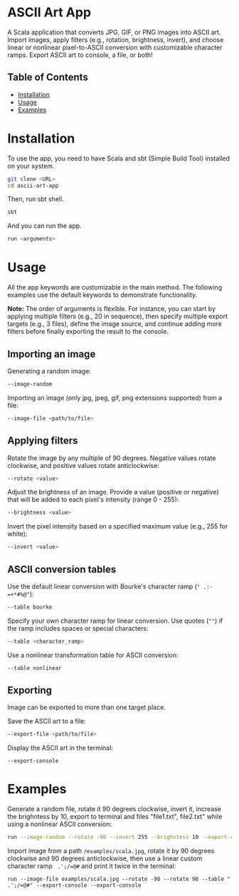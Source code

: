 # ASCII Art App

A Scala application that converts JPG, GIF, or PNG images into ASCII art. Import images, apply filters (e.g., rotation, brightness, invert), and choose linear or nonlinear pixel-to-ASCII conversion with customizable character ramps. Export ASCII art to console, a file, or both!

## Table of Contents
- [Installation](#installation)
- [Usage](#usage)
- [Examples](#examples)


# Installation

To use the app, you need to have Scala and sbt (Simple Build Tool) installed on your system.

```bash
git clone <URL>
cd ascii-art-app
```

Then, run sbt shell.

```bash
sbt
```

And you can run the app.

```bash
run <arguments>
```

# Usage

All the app keywords are customizable in the main method. The following examples use the default keywords to demonstrate functionality.

**Note:** The order of arguments is flexible. For instance, you can start by applying multiple filters (e.g., 20 in sequence), then specify multiple export targets (e.g., 3 files), define the image source, and continue adding more filters before finally exporting the result to the console.

## Importing an image

Generating a random image:
```bash
--image-random
```

Importing an image (only jpg, jpeg, gif, png extensions supported) from a file:
```bash
--image-file <path/to/file>
```

## Applying filters

Rotate the image by any multiple of 90 degrees. Negative values rotate clockwise, and positive values rotate anticlockwise:
```bash
--rotate <value>
```

Adjust the brightness of an image. Provide a value (positive or negative) that will be added to each pixel's intensity (range 0 - 255):
```bash
--brightness <value>
```

Invert the pixel intensity based on a specified maximum value (e.g., 255 for white):
```bash
--invert <value>
```

## ASCII conversion tables

Use the default linear conversion with Bourke's character ramp (```" .:-=+*#%@"```):
```bash
--table bourke
```

Specify your own character ramp for linear conversion. Use quotes (```""```) if the ramp includes spaces or special characters:
```bash
--table <character_ramp>
```

Use a nonlinear transformation table for ASCII conversion:
```bash
--table nonlinear
```

## Exporting

Image can be exported to more than one target place.

Save the ASCII art to a file:
```bash
--export-file <path/to/file>
```

Display the ASCII art in the terminal:
```
--export-console
```

# Examples

Generate a random file, rotate it 90 degrees clockwise, invert it, increase the brighntess by 10, export to terminal and files "file1.txt", file2.txt" while using a nonlinear ASCII conversion:
```bash
run --image-random --rotate -90 --invert 255 --brighntess 10 --export-console --export-file "file1.txt" --export-file "file2.txt" --table nonlinear
```

Import image from a path ```/examples/scala.jpg```, rotate it by 90 degrees clockwise and 90 degrees anticlockwise, then use a linear custom character ramp ``` .';/=@#``` and print it twice in the terminal:
```
run --image-file examples/scala.jpg --rotate -90 --rotate 90 --table " .';/=@#" --export-console --export-console
```
